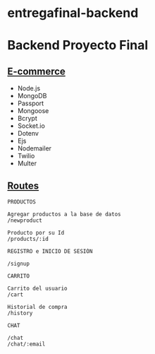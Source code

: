 # entregafinal-backend 
# Backend Proyecto Final

## <u> E-commerce </u>

- Node.js
- MongoDB
- Passport
- Mongoose
- Bcrypt
- Socket.io
- Dotenv
- Ejs
- Nodemailer
- Twilio
- Multer


## <u> Routes </u>

```
PRODUCTOS

Agregar productos a la base de datos
/newproduct 

Producto por su Id
/products/:id

```

```
REGISTRO e INICIO DE SESIÓN

/signup
```

```
CARRITO

Carrito del usuario
/cart 

Historial de compra
/history

```

```
CHAT

/chat
/chat/:email


```

